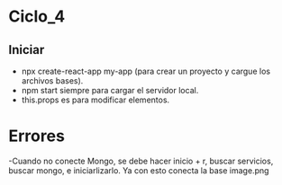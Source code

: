 # Ciclo_4

## Iniciar 

- npx create-react-app my-app (para crear un proyecto y cargue los archivos bases).
- npm start siempre para cargar el servidor local.
- this.props es para modificar elementos.

# Errores
-Cuando no conecte Mongo, se debe hacer inicio + r, buscar servicios, buscar mongo, e iniciarlizarlo. Ya con esto conecta la base
image.png